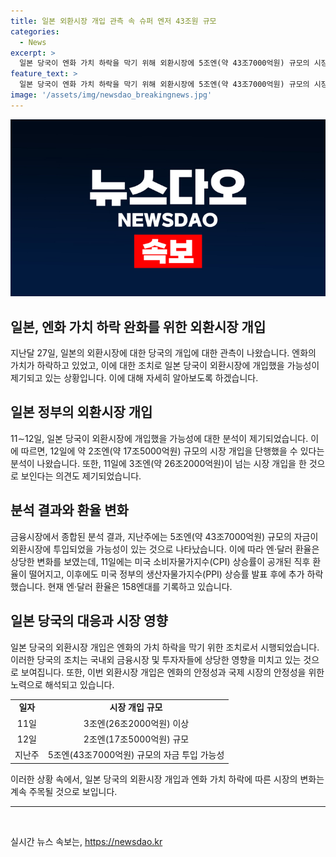 ```yaml
---
title: 일본 외환시장 개입 관측 속 슈퍼 엔저 43조원 규모
categories:
  - News
excerpt: >
  일본 당국이 엔화 가치 하락을 막기 위해 외환시장에 5조엔(약 43조7000억원) 규모의 시장 개입을 한 것으로 추정된다. 전문가들은 이전 주에 약 2조엔(약 17조5000억원)와 3조엔(약 26조2000억원) 규모의 개입이 있었을 가능성을 언급하며, 엔·달러 환율은 이에 따라 11일과 12일에 각각 4엔과 1.5엔 하락했다. 이로 인해 현재 엔·달러 환율은 158엔대를 유지하고 있다. 일본 당국의 대규모 개입은 외환시장에 상당한 파장을 일으킬 가능성이 있으며, 이에 대한 관심이 높아지고 있다.
feature_text: >
  일본 당국이 엔화 가치 하락을 막기 위해 외환시장에 5조엔(약 43조7000억원) 규모의 시장 개입을 한 것으로 추정된다. 전문가들은 이전 주에 약 2조엔(약 17조5000억원)와 3조엔(약 26조2000억원) 규모의 개입이 있었을 가능성을 언급하며, 엔·달러 환율은 이에 따라 11일과 12일에 각각 4엔과 1.5엔 하락했다. 이로 인해 현재 엔·달러 환율은 158엔대를 유지하고 있다. 일본 당국의 대규모 개입은 외환시장에 상당한 파장을 일으킬 가능성이 있으며, 이에 대한 관심이 높아지고 있다.
image: '/assets/img/newsdao_breakingnews.jpg'
---
```


<p><img src="/assets/img/newsdao_breakingnews.jpg" alt="implanttips 속보" /></p>

<h2>일본, 엔화 가치 하락 완화를 위한 외환시장 개입</h2>

<p data-ke-size="size16">지난달 27일, 일본의 외환시장에 대한 당국의 개입에 대한 관측이 나왔습니다. 엔화의 가치가 하락하고 있었고, 이에 대한 조치로 일본 당국이 외환시장에 개입했을 가능성이 제기되고 있는 상황입니다. 이에 대해 자세히 알아보도록 하겠습니다.</p>

<h2>일본 정부의 외환시장 개입</h2>

<p data-ke-size="size16">11∼12일, 일본 당국이 외환시장에 개입했을 가능성에 대한 분석이 제기되었습니다. 이에 따르면, 12일에 약 2조엔(약 17조5000억원) 규모의 시장 개입을 단행했을 수 있다는 분석이 나왔습니다. 또한, 11일에 3조엔(약 26조2000억원)이 넘는 시장 개입을 한 것으로 보인다는 의견도 제기되었습니다.</p>

<h2>분석 결과와 환율 변화</h2>

<p data-ke-size="size16">금융시장에서 종합된 분석 결과, 지난주에는 5조엔(약 43조7000억원) 규모의 자금이 외환시장에 투입되었을 가능성이 있는 것으로 나타났습니다. 이에 따라 엔·달러 환율은 상당한 변화를 보였는데, 11일에는 미국 소비자물가지수(CPI) 상승률이 공개된 직후 환율이 떨어지고, 이후에도 미국 정부의 생산자물가지수(PPI) 상승률 발표 후에 추가 하락했습니다. 현재 엔·달러 환율은 158엔대를 기록하고 있습니다.</p>

<h2>일본 당국의 대응과 시장 영향</h2>

<p data-ke-size="size16">일본 당국의 외환시장 개입은 엔화의 가치 하락을 막기 위한 조치로서 시행되었습니다. 이러한 당국의 조치는 국내외 금융시장 및 투자자들에 상당한 영향을 미치고 있는 것으로 보여집니다. 또한, 이번 외환시장 개입은 엔화의 안정성과 국제 시장의 안정성을 위한 노력으로 해석되고 있습니다.</p>

<table>
  <tr>
    <td style="text-align: center; height: 17px;"><b>일자</b></td>
    <td style="text-align: center; height: 17px;"><b>시장 개입 규모</b></td>
  </tr>
  <tr>
    <td style="text-align: center; height: 17px;">11일</td>
    <td style="text-align: center; height: 17px;">3조엔(26조2000억원) 이상</td>
  </tr>
  <tr>
    <td style="text-align: center; height: 17px;">12일</td>
    <td style="text-align: center; height: 17px;">2조엔(17조5000억원) 규모</td>
  </tr>
  <tr>
    <td style="text-align: center; height: 17px;">지난주</td>
    <td style="text-align: center; height: 17px;">5조엔(43조7000억원) 규모의 자금 투입 가능성</td>
  </tr>
</table>

<p data-ke-size="size16">이러한 상황 속에서, 일본 당국의 외환시장 개입과 엔화 가치 하락에 따른 시장의 변화는 계속 주목될 것으로 보입니다.</p>

<hr>

<p data-ke-size="size16">&nbsp;</p>
실시간 뉴스 속보는, <a href="https://newsdao.kr" rel="dofollow">https://newsdao.kr</a>


